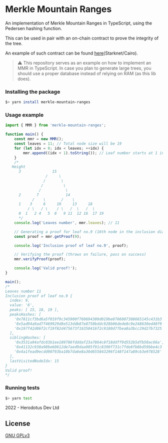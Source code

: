 # Merkle Mountain Ranges

An implementation of Merkle Mountain Ranges in TypeScript, using the Pedersen hashing function.

This can be used in pair with an on-chain contract to prove the integrity of the tree.

An example of such contract can be found [here](https://github.com/HerodotusDev/cairo-mmr)(Starknet/Cairo).

> ⚠️ This repository serves as an example on how to implement an MMR in TypeScript. In case you plan to generate large trees, you should use a proper database instead of relying on RAM (as this lib does).

### Installing the package

```sh
$> yarn install merkle-mountain-ranges
```

### Usage example

```typescript
import { MMR } from 'merkle-mountain-ranges';

function main() {
    const mmr = new MMR();
    const leaves = 11; // Total node size will be 19
    for (let idx = 0; idx < leaves; ++idx) {
        mmr.append((idx + 1).toString()); // Leaf number starts at 1 in this implementation.
    }
    /*
   Height
      3              15
                  /     \
                 /       \
                /         \
               /           \
      2       7            14
            /    \       /    \
      1    3     6     10     13     18
          / \   / \    / \   /  \   /  \
      0  1   2 4   5  8   9 11  12 16  17 19
      */
    console.log('Leaves number', mmr.leaves); // 11

    // Generating a proof for leaf no.9 (16th node in the inclusion diagram above)
    const proof = mmr.getProof(9);

    console.log('Inclusion proof of leaf no.9', proof);

    // Verifying the proof (throws on failure, pass on success)
    mmr.verifyProof(proof);

    console.log('Valid proof!');
}

main();
/*
Leaves number 11
Inclusion proof of leaf no.9 {
  index: 9,
  value: '6',
  peaks: [ 15, 18, 19 ],
  peaksHashes: [
    '0x7811cf3bd6a5f019f9c345900f760694309d019be0766007388665145c431b3',
    '0x5ad94a9ad7f469929d8e513ddb87e8758bddc928b06dede8c9e248630ed48f9',
    '0x197f42d06f2cf19f82d475673f16350416f2c9180d77bea8a3bcc29d27b7325'
  ],
  siblingHashes: [
    '0x3531a94afdc03b1ee109786fdddaf23a7864c8f18ddff9d552b5dfb50ac66a',
    '0x41132c938a98be60612de7aed9daa905f91c8390f731c7fde8fb8bd59bbe4c3',
    '0x4a1fead9ecdd90793ba10b7da6e8a30d655843296f148f147a89cb3e978528'
  ],
  lastVisitedNodeIdx: 15
}
Valid proof!
*/
```

### Running tests

```sh
$> yarn test
```

2022 - Herodotus Dev Ltd

## License

[GNU GPLv3](https://github.com/HerodotusDev/merkle-mountain-ranges/blob/main/LICENSE)
